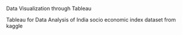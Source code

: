 Data Visualization through Tableau


Tableau for Data Analysis of  India socio economic index dataset from kaggle 

